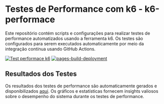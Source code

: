 # Testes de Performance com k6 - k6-performace

Este repositório contém scripts e configurações para realizar testes de performance automatizados usando a ferramenta k6. Os testes são configurados para serem executados automaticamente por meio da integração contínua usando GitHub Actions.

[![Test performace k6](https://github.com/Estima01/k6-performace/actions/workflows/performace_test.yml/badge.svg?branch=main)](https://github.com/Estima01/k6-performace/actions/workflows/performace_test.yml)
[![pages-build-deployment](https://github.com/Estima01/k6-performace/actions/workflows/pages/pages-build-deployment/badge.svg?branch=main&event=page_build)](https://github.com/Estima01/k6-performace/actions/workflows/pages/pages-build-deployment)

## Resultados dos Testes

Os resultados dos testes de performance são automaticamente gerados e disponibilizados [aqui](https://github.com/Estima01/k6-performace/actions/workflows/pages/pages-build-deployment). Os gráficos e estatísticas fornecem insights valiosos sobre o desempenho do sistema durante os testes de performance.

